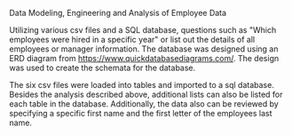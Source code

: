 Data Modeling, Engineering and Analysis of Employee Data

Utilizing various csv files and a SQL database, questions such as "Which employees were hired in a specific year" or list out the details of all employees or manager information.  The database was designed using an ERD diagram from https://www.quickdatabasediagrams.com/.  The design was used to create the schemata for the database. 

The six csv files were loaded into tables and imported to a sql database.  Besides the analysis described above, additional lists can also be listed for each table in the database.  Additionally, the data also can be reviewed by specifying a specific first name and the first letter of the employees last name.

